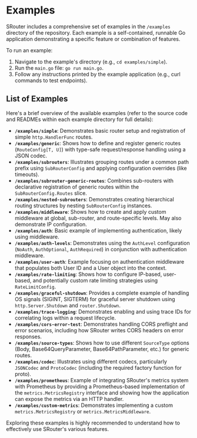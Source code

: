 # Examples

SRouter includes a comprehensive set of examples in the `/examples` directory of the repository. Each example is a self-contained, runnable Go application demonstrating a specific feature or combination of features.

To run an example:

1.  Navigate to the example's directory (e.g., `cd examples/simple`).
2.  Run the `main.go` file: `go run main.go`.
3.  Follow any instructions printed by the example application (e.g., curl commands to test endpoints).

## List of Examples

Here's a brief overview of the available examples (refer to the source code and READMEs within each example directory for full details):

-   **`/examples/simple`**: Demonstrates basic router setup and registration of simple `http.HandlerFunc` routes.
-   **`/examples/generic`**: Shows how to define and register generic routes (`RouteConfig[T, U]`) with type-safe request/response handling using a JSON codec.
-   **`/examples/subrouters`**: Illustrates grouping routes under a common path prefix using `SubRouterConfig` and applying configuration overrides (like timeouts).
-   **`/examples/subrouter-generic-routes`**: Combines sub-routers with declarative registration of generic routes within the `SubRouterConfig.Routes` slice.
-   **`/examples/nested-subrouters`**: Demonstrates creating hierarchical routing structures by nesting `SubRouterConfig` instances.
-   **`/examples/middleware`**: Shows how to create and apply custom middleware at global, sub-router, and route-specific levels. May also demonstrate IP configuration.
-   **`/examples/auth`**: Basic example of implementing authentication, likely using middleware.
-   **`/examples/auth-levels`**: Demonstrates using the `AuthLevel` configuration (`NoAuth`, `AuthOptional`, `AuthRequired`) in conjunction with authentication middleware.
-   **`/examples/user-auth`**: Example focusing on authentication middleware that populates both User ID and a User object into the context.
-   **`/examples/rate-limiting`**: Shows how to configure IP-based, user-based, and potentially custom rate limiting strategies using `RateLimitConfig`.
-   **`/examples/graceful-shutdown`**: Provides a complete example of handling OS signals (SIGINT, SIGTERM) for graceful server shutdown using `http.Server.Shutdown` and `router.Shutdown`.
-   **`/examples/trace-logging`**: Demonstrates enabling and using trace IDs for correlating logs within a request lifecycle.
-   **`/examples/cors-error-test`**: Demonstrates handling CORS preflight and error scenarios, including how SRouter writes CORS headers on error responses.
-   **`/examples/source-types`**: Shows how to use different `SourceType` options (Body, Base64QueryParameter, Base64PathParameter, etc.) for generic routes.
-   **`/examples/codec`**: Illustrates using different codecs, particularly `JSONCodec` and `ProtoCodec` (including the required factory function for proto).
-   **`/examples/prometheus`**: Example of integrating SRouter's metrics system with Prometheus by providing a Prometheus-based implementation of the `metrics.MetricsRegistry` interface and showing how the application can expose the metrics via an HTTP handler.
-   **`/examples/custom-metrics`**: Demonstrates implementing a custom `metrics.MetricsRegistry` or `metrics.MetricsMiddleware`.

Exploring these examples is highly recommended to understand how to effectively use SRouter's various features.
